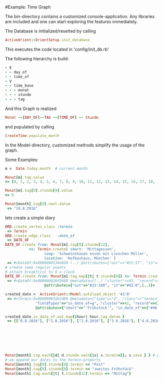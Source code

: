 #Example: Time Graph

The bin-directory contains a customized console-application. 
Any libraries are included and one can start exploring the features immediately.

The Database is initialized/resetted by calling

```ruby
ActiveOrient::OrientSetup.init_database
```

This executes the code located in 'config/init_db.rb'

The following hierarchy is build:

```ruby
- E
- - day_of
- - time_of
- V
- - time_base
- - - monat
- - - stunde
- - - tag
```
And this Graph is realized

```ruby
Monat --[DAY_OF]--TAG --[TIME_OF] -- Stunde
```
and populated by calling 

```ruby
CreateTime.populate_month
```

In the Model-directory, customized methods simplify the usage of the graph.

Some Examples:

```ruby
m =  Date.today.month  # current month

Monat[m].tag.value
=> [0, 1, 2, 3, 4, 5, 6, 7, 8, 9, 10, 11, 12, 13, 14, 15, 16, 17, 18, 19, 20, 21, 22, 23, 24, 25, 26, 27, 28, 29, 30, 31] 

Monat[m].tag[9].stunde[9].value
=> 9

Monat[month].tag[9].next.datum
 => "10.8.2016" 
```

lets create a simple diary

```ruby
ORD.create_vertex_class :termin
 => Termin
ORD.create_edge_class   :date_of
 => DATE_OF
DATE_OF.create from: Monat[m].tag[9].stunde[12], 
	       to: Termin.create( short: 'Mittagessen', 
				  long: 'Schweinshaxen essen mit Lieschen Müller', 
				  location: 'Hofbauhaus, München' )
 => #<DateOf:0x0000000334e038 (..) @attributes={"out"=>"#21:57", "in"=>"#41:0", (..)}> 
# create some regular events
# attach breakfirst to 9 o clock
DATE_OF.create from: Monat[m].tag.map{|t| t.stunde[9]} to: Termin.create( :short => 'Frühstück' )
 => #<DateOf:0x000000028d5688 @metadata={(..) "cluster"=>45, "record"=>8}, 
			      @attributes={"out"=>"#22:188", "in"=>"#42:0",(..)}>

created_date =  ActiveOrient::Model.autoload_object '42:0'
 => #<Termin:0x00000003db2d80 @metadata={"type"=>"d", "class"=>"termin", "version"=>33, 
			  "fieldTypes"=>"in_date_of=g", "cluster"=>42, "record"=>0}, @d=nil, 
			  @attributes={"short"=>"'Frühstück'", "in_date_of"=>["#46:0", "#47:0", "#48:0", "#45:1", "#46:1", "#47:1", "#48:1", "#45:2", "#46:2", "#47:2", "#48:2", "#45:3", "#46:3", "#47:3", "#48:3", "#45:4", "#46:4", "#47:4", "#48:4", "#45:5", "#46:5", "#47:5", "#48:5", "#45:6", "#46:6", "#47:6", "#48:6", "#45:7", "#46:7", "#47:7", "#48:7", "#45:8"], (..)}>

created_date.in_date_of.out.map{|hour| hour.tag.datum }
 => [["0.8.2016"], ["1.8.2016"], ["2.8.2016"], ["3.8.2016"], ["4.8.2016"], ["5.8.2016"], ["6.8.2016"], ["7.8.2016"], ["8.8.2016"], ["9.8.2016"], ["10.8.2016"], ["11.8.2016"], ["12.8.2016"], ["13.8.2016"], ["14.8.2016"], ["15.8.2016"], ["16.8.2016"], ["17.8.2016"], ["18.8.2016"], ["19.8.2016"], ["20.8.2016"], ["21.8.2016"], ["22.8.2016"], ["23.8.2016"], ["24.8.2016"], ["25.8.2016"], ["26.8.2016"], ["27.8.2016"], ["28.8.2016"], ["29.8.2016"], ["30.8.2016"], ["31.8.2016"]] 







Monat[month].tag.each{|d| d.stunde.each{|s| s.termin=[]; s.save } } # populate hour-vertices 
# we append our dates to the termin-property
Monat[month].tag[9].stunde[8].termin << "Post"
Monat[month].tag[9].stunde[9].termin << "zweites Frühstück"
Monat[month].tag.each{|t| t.stunde[12].termin << "Mittag"}
```







